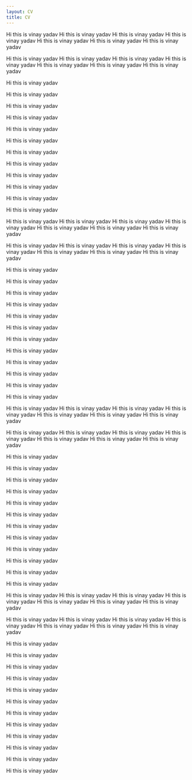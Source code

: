 ```yaml
---
layout: CV
title: CV
---
```

Hi this is vinay yadav
Hi this is vinay yadav
Hi this is vinay yadav
Hi this is vinay yadav
Hi this is vinay yadav
Hi this is vinay yadav
Hi this is vinay yadav

Hi this is vinay yadav
Hi this is vinay yadav
Hi this is vinay yadav
Hi this is vinay yadav
Hi this is vinay yadav
Hi this is vinay yadav
Hi this is vinay yadav




Hi this is vinay yadav



Hi this is vinay yadav




Hi this is vinay yadav





Hi this is vinay yadav



Hi this is vinay yadav


Hi this is vinay yadav

Hi this is vinay yadav



Hi this is vinay yadav




Hi this is vinay yadav



Hi this is vinay yadav


Hi this is vinay yadav


Hi this is vinay yadav

Hi this is vinay yadav
Hi this is vinay yadav
Hi this is vinay yadav
Hi this is vinay yadav
Hi this is vinay yadav
Hi this is vinay yadav
Hi this is vinay yadav

Hi this is vinay yadav
Hi this is vinay yadav
Hi this is vinay yadav
Hi this is vinay yadav
Hi this is vinay yadav
Hi this is vinay yadav
Hi this is vinay yadav




Hi this is vinay yadav



Hi this is vinay yadav




Hi this is vinay yadav





Hi this is vinay yadav



Hi this is vinay yadav


Hi this is vinay yadav

Hi this is vinay yadav



Hi this is vinay yadav




Hi this is vinay yadav



Hi this is vinay yadav


Hi this is vinay yadav


Hi this is vinay yadav


Hi this is vinay yadav
Hi this is vinay yadav
Hi this is vinay yadav
Hi this is vinay yadav
Hi this is vinay yadav
Hi this is vinay yadav
Hi this is vinay yadav

Hi this is vinay yadav
Hi this is vinay yadav
Hi this is vinay yadav
Hi this is vinay yadav
Hi this is vinay yadav
Hi this is vinay yadav
Hi this is vinay yadav




Hi this is vinay yadav



Hi this is vinay yadav




Hi this is vinay yadav





Hi this is vinay yadav



Hi this is vinay yadav


Hi this is vinay yadav

Hi this is vinay yadav



Hi this is vinay yadav




Hi this is vinay yadav



Hi this is vinay yadav


Hi this is vinay yadav


Hi this is vinay yadav



Hi this is vinay yadav
Hi this is vinay yadav
Hi this is vinay yadav
Hi this is vinay yadav
Hi this is vinay yadav
Hi this is vinay yadav
Hi this is vinay yadav

Hi this is vinay yadav
Hi this is vinay yadav
Hi this is vinay yadav
Hi this is vinay yadav
Hi this is vinay yadav
Hi this is vinay yadav
Hi this is vinay yadav




Hi this is vinay yadav



Hi this is vinay yadav




Hi this is vinay yadav





Hi this is vinay yadav



Hi this is vinay yadav


Hi this is vinay yadav

Hi this is vinay yadav



Hi this is vinay yadav




Hi this is vinay yadav



Hi this is vinay yadav


Hi this is vinay yadav


Hi this is vinay yadav
